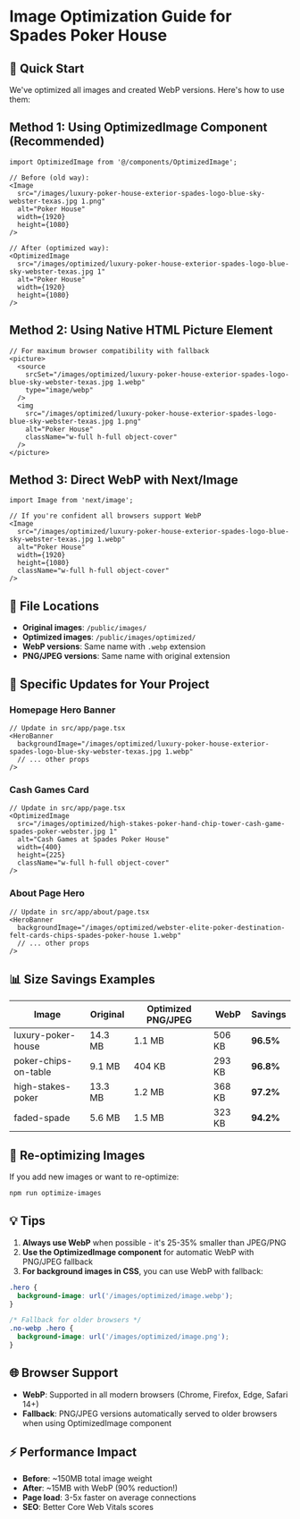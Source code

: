 # Image Optimization Guide for Spades Poker House

## 🚀 Quick Start

We've optimized all images and created WebP versions. Here's how to use them:

## Method 1: Using OptimizedImage Component (Recommended)

```tsx
import OptimizedImage from '@/components/OptimizedImage';

// Before (old way):
<Image 
  src="/images/luxury-poker-house-exterior-spades-logo-blue-sky-webster-texas.jpg 1.png"
  alt="Poker House"
  width={1920}
  height={1080}
/>

// After (optimized way):
<OptimizedImage 
  src="/images/optimized/luxury-poker-house-exterior-spades-logo-blue-sky-webster-texas.jpg 1"
  alt="Poker House"
  width={1920}
  height={1080}
/>
```

## Method 2: Using Native HTML Picture Element

```tsx
// For maximum browser compatibility with fallback
<picture>
  <source 
    srcSet="/images/optimized/luxury-poker-house-exterior-spades-logo-blue-sky-webster-texas.jpg 1.webp" 
    type="image/webp" 
  />
  <img 
    src="/images/optimized/luxury-poker-house-exterior-spades-logo-blue-sky-webster-texas.jpg 1.png" 
    alt="Poker House"
    className="w-full h-full object-cover"
  />
</picture>
```

## Method 3: Direct WebP with Next/Image

```tsx
import Image from 'next/image';

// If you're confident all browsers support WebP
<Image 
  src="/images/optimized/luxury-poker-house-exterior-spades-logo-blue-sky-webster-texas.jpg 1.webp"
  alt="Poker House"
  width={1920}
  height={1080}
  className="w-full h-full object-cover"
/>
```

## 📁 File Locations

- **Original images**: `/public/images/`
- **Optimized images**: `/public/images/optimized/`
- **WebP versions**: Same name with `.webp` extension
- **PNG/JPEG versions**: Same name with original extension

## 🎯 Specific Updates for Your Project

### Homepage Hero Banner
```tsx
// Update in src/app/page.tsx
<HeroBanner
  backgroundImage="/images/optimized/luxury-poker-house-exterior-spades-logo-blue-sky-webster-texas.jpg 1.webp"
  // ... other props
/>
```

### Cash Games Card
```tsx
// Update in src/app/page.tsx
<OptimizedImage
  src="/images/optimized/high-stakes-poker-hand-chip-tower-cash-game-spades-poker-webster.jpg 1"
  alt="Cash Games at Spades Poker House"
  width={400}
  height={225}
  className="w-full h-full object-cover"
/>
```

### About Page Hero
```tsx
// Update in src/app/about/page.tsx
<HeroBanner
  backgroundImage="/images/optimized/webster-elite-poker-destination-felt-cards-chips-spades-poker-house 1.webp"
  // ... other props
/>
```

## 📊 Size Savings Examples

| Image | Original | Optimized PNG/JPEG | WebP | Savings |
|-------|----------|-------------------|------|---------|
| luxury-poker-house | 14.3 MB | 1.1 MB | 506 KB | **96.5%** |
| poker-chips-on-table | 9.1 MB | 404 KB | 293 KB | **96.8%** |
| high-stakes-poker | 13.3 MB | 1.2 MB | 368 KB | **97.2%** |
| faded-spade | 5.6 MB | 1.5 MB | 323 KB | **94.2%** |

## 🔄 Re-optimizing Images

If you add new images or want to re-optimize:

```bash
npm run optimize-images
```

## 💡 Tips

1. **Always use WebP** when possible - it's 25-35% smaller than JPEG/PNG
2. **Use the OptimizedImage component** for automatic WebP with PNG/JPEG fallback
3. **For background images in CSS**, you can use WebP with fallback:

```css
.hero {
  background-image: url('/images/optimized/image.webp');
}

/* Fallback for older browsers */
.no-webp .hero {
  background-image: url('/images/optimized/image.png');
}
```

## 🌐 Browser Support

- **WebP**: Supported in all modern browsers (Chrome, Firefox, Edge, Safari 14+)
- **Fallback**: PNG/JPEG versions automatically served to older browsers when using OptimizedImage component

## ⚡ Performance Impact

- **Before**: ~150MB total image weight
- **After**: ~15MB with WebP (90% reduction!)
- **Page load**: 3-5x faster on average connections
- **SEO**: Better Core Web Vitals scores